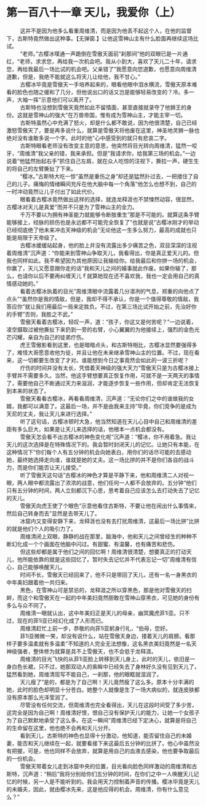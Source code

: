 <h1>第一百八十一章 天儿，我爱你（上）</h1>
<div id="content">&nbsp&nbsp&nbsp&nbsp&nbsp&nbsp&nbsp&nbsp
 这并不是因为他多么看重周维清，而是因为他丢不起这个人，在他的监督下，古斯特竟然做出这种事。【无弹窗.】让他这雪神山主有什么脸面再继续这场比试。
 <br/>&nbsp&nbsp&nbsp&nbsp&nbsp&nbsp&nbsp&nbsp
 “老师。”古樱冰噗通一声跪倒在雪傲天面前”刹那间”他的双眼已是一片通红，“老师，求求您，再给我一次机会吧。我从小到大，喜欢了天儿二十年，请求您，再给我最后一场比试的机会吧。父亲错了”我愿意向您道歉，也愿意向周维清道歉，但是，我绝不能就这么将天儿让给他，我不甘心。”
 <br/>&nbsp&nbsp&nbsp&nbsp&nbsp&nbsp&nbsp&nbsp
 古樱冰毕竟是雪傲天一手培养起来的，眼看他眼中泪水横流，雪傲天原本难看的脸色也随之缓和了几分，但他说出口的话又岂是能够轻易改变的？冷。多一声，大袖一挥”示意他们可以离开了。
 <br/>&nbsp&nbsp&nbsp&nbsp&nbsp&nbsp&nbsp&nbsp
 古斯特也没想到雪傲天竟然如此不留情面，甚至直接就录夺了他狮王的身份。这就是雪神山的强大”在万兽帝国，惟有成为雪神山主，才能主宰一切。
 <br/>&nbsp&nbsp&nbsp&nbsp&nbsp&nbsp&nbsp&nbsp
 古斯特虽然心中充满了怒火，却是什么都不敢说，因为他很清楚，自己已经激怒雪傲天了，要是再多说什么，就算是雪傲天将他废在这里，神圣地灵狮一脉也绝对没有谁敢多说一个字。此时的他”心中感受到的就只有悲哀二字。
 <br/>&nbsp&nbsp&nbsp&nbsp&nbsp&nbsp&nbsp&nbsp
 古斯特眼看老师没有改变主意的意思，他突然将目光转向周维清，猛然一咬牙，“周维清”我父亲的错，我来承担。但是”我请求你，给我第三场的机会。”一边说着”他猛然抬起右手”抓住自己左肩，就在众人吃惊的注视下，撕拉一声，硬生生的将自己的左臂撕扯了下来。
 <br/>&nbsp&nbsp&nbsp&nbsp&nbsp&nbsp&nbsp&nbsp
 “樱冰。”古斯特大吃一惊”虽然是重伤之身”却还是猛然扑过去，一把搂住了自己的儿子。痛悔的情绪瞬间充斥在他大脑中每一个角落”他怎么也想不到，自己的一时冲动竟然让儿子付出了如此代价。
 <br/>&nbsp&nbsp&nbsp&nbsp&nbsp&nbsp&nbsp&nbsp
 眼看着古樱冰竟然做出这样的选择，就连龙释涯也不禁悚然动容，很显然，古樱冰对天儿是真爱”而并不只是为了雪神山主的全力。
 <br/>&nbsp&nbsp&nbsp&nbsp&nbsp&nbsp&nbsp&nbsp
 千万不要以为拥有神圣能力就能够令断肢重生”那是不可能的。就算这条手臂能够接上，经脉的损伤也是永远都不可能完全恢复了”也就是说”古樱冰刚才的举动已经彻底绝了他未来冲击天神级的机会”无论他这一生多么努力，最高的成就也只能是局限于天帝级了。
 <br/>&nbsp&nbsp&nbsp&nbsp&nbsp&nbsp&nbsp&nbsp
 古樱冰缓缓站起身，他的脸上并没有流露出多少痛苦之色，双目深深的注视着周维清”沉声道：“你能来到雪神山争取天儿，我看得出，你是真正爱天儿的。但我也同样如此。我不希望因为其他原因让我输给你。给我最后和你拼一场的机会，你赢了，天儿又愿意跟你走的话”我和天儿之间的婚事就此作废。如果你输了，那么，也请你以后不要再纠缠天儿ｆ就算她现在还不喜欢我，我也一定会用自己的真情感动她的。”
 <br/>&nbsp&nbsp&nbsp&nbsp&nbsp&nbsp&nbsp&nbsp
 看着古樱冰执着的目光”周维清眼中流露着几分凛冽的气息，郑重的向他点了点头”“虽然你是我的情敌，但是，我却不得不承认，你是一个值得尊敬的情敌，我答应你”就让我们用最后一局来定胜负。不过，在第三场比试开始之前，先治好你的手臂”否则，我胜之不武。”
 <br/>&nbsp&nbsp&nbsp&nbsp&nbsp&nbsp&nbsp&nbsp
 雪傲天看着古樱冰，轻叹一声，道：“孩子，你这又是何苦呢？”一边说着，凌空摄取过被他撕扯下来扔到一旁的右臂，小心翼翼的为他接续上，强烈的金色光芒闪耀，亲自为自己的徒弟疗伤。
 <br/>&nbsp&nbsp&nbsp&nbsp&nbsp&nbsp&nbsp&nbsp
 虎王雪傲影看到这里，也是暗暗点头，和古斯特相比，古樱冰显然要强得多了，难怪大哥愿意收他为徒，并且让他在未来继承雪神山主的位置。不过，现在看来，这一切都要生改变了才对。谁能想到今日之事竟然会如此的一波三折呢？
 <br/>&nbsp&nbsp&nbsp&nbsp&nbsp&nbsp&nbsp&nbsp
 疗伤的时间并没有太长，凭借着天神级的强大天力”雪傲天只是为古樱冰接上手臂并不需要多久。当然，他这手臂想要真正恢复作用，可就不是一天两天的事情了，需要他自己不断通过天力来滋润，才能逐步恢复一些作用，但却肯定无法恢复到本来的状态了。
 <br/>&nbsp&nbsp&nbsp&nbsp&nbsp&nbsp&nbsp&nbsp
 雪傲天看看古樱冰，再看看周维清，沉声道：“无论你们之中的谁做我的女婿，我都可以满意了。这最后一场，并不是由我来主持”毕竟，你们竞争的是成为天尼的丈夫，我让天儿来进行选择。”
 <br/>&nbsp&nbsp&nbsp&nbsp&nbsp&nbsp&nbsp&nbsp
 听了这句话，古樱冰顿时大急，他当然知道在天儿心目中自己和周维清的差距有多么巨大，如果是让天儿来选择的话，他根本一点机会都没有。
 <br/>&nbsp&nbsp&nbsp&nbsp&nbsp&nbsp&nbsp&nbsp
 雪傲天怎会看不出古樱冰的神色变化呢”沉声道：“樱冰，你不用着急。我让天儿的这次选择是在特殊情况下的。我会暂时封闭天儿的记忆。让她只有本能，在这种情况下”你们每个人有五分钟的机会向她表白，用你们的话尽可能的去感动她，最终她选择走向谁，谁就是她的丈夫。这一场比拼的并不是你们各自的战斗力，而是你们能否让天儿接受。”
 <br/>&nbsp&nbsp&nbsp&nbsp&nbsp&nbsp&nbsp&nbsp
 听了雪傲天这句话”古樱冰的神色才算是平静下来，他和周维清二人对视一眼，两人眼中都流露出了浓浓的战意，他们任何一人都不会放弃的。五分钟”他们只有五分钟的时间，两人立刻都沉下心思，思考着自己应该怎么去打动失去了记忆的天儿。
 <br/>&nbsp&nbsp&nbsp&nbsp&nbsp&nbsp&nbsp&nbsp
 雪傲天向虎王使了个眼色”示意他看住古斯特，不要让他在闹出什么事情来，然后自己转身而去”显然是去带天儿了。
 <br/>&nbsp&nbsp&nbsp&nbsp&nbsp&nbsp&nbsp&nbsp
 冰窟内又变得安静下来，龙释涯也没有去打扰周维清，这最后一场比拼”比拼的就是他们个人的吸引力了。
 <br/>&nbsp&nbsp&nbsp&nbsp&nbsp&nbsp&nbsp&nbsp
 周维清闭上双眼，静静的战在那里，脑海中，他和天儿之间曾经生的种种不断幻化成一个个画面在他脑中闪过。有甜蜜、有温馨，也有痛苦和悲伤。
 <br/>&nbsp&nbsp&nbsp&nbsp&nbsp&nbsp&nbsp&nbsp
 但这些却都是属于他们之间的回忆啊！周维清很清楚，想要真正的打动天儿，他所能依靠的就是这些回忆了。暂时失去记忆并不代表忘记一切”周维清有信心，自己能够唤醒天儿。
 <br/>&nbsp&nbsp&nbsp&nbsp&nbsp&nbsp&nbsp&nbsp
 时间不长，雪傲天已经回来了，他不只是带回了天儿，还有一名一身黑衣的中年美妇跟着他一共归来。
 <br/>&nbsp&nbsp&nbsp&nbsp&nbsp&nbsp&nbsp&nbsp
 黑色，在雪神山可是禁忌的，龙释涯之所以穿黑色，那是他对雪傲天的扫衅，而这个和雪傲天在一起的中年美妇竟然胆敢在雪神山穿黑衣，可见她的身份有多么与众不同了。
 <br/>&nbsp&nbsp&nbsp&nbsp&nbsp&nbsp&nbsp&nbsp
 周维清一眼就认出，这中年美妇正是天儿的母亲，幽冥魔虎菲1ì亚。只不过，现在的菲1ì亚已经幻化成了人形而已。
 <br/>&nbsp&nbsp&nbsp&nbsp&nbsp&nbsp&nbsp&nbsp
 周维清赶忙上前一步，恭敬的向菲1ì亚躬身行礼，“伯母，您好。
 <br/>&nbsp&nbsp&nbsp&nbsp&nbsp&nbsp&nbsp&nbsp
 菲1ì亚微微一笑，却没有说什么，站在雪傲天身边，搂着天儿的肩膀。看那样子要多温柔就有多温柔”不知道的人完全无法想像，这名黑衣美妇竟然是一名天神级强者，整体修为就算是具不上雪傲天，也不会低于龙释涯。
 <br/>&nbsp&nbsp&nbsp&nbsp&nbsp&nbsp&nbsp&nbsp
 周维清的目光飞快的从菲1ì亚脸上转移到天儿身上，此时的天儿，依旧是一身白色长裙，只不过，她那双动人的紫眸中已经失去了身林好久没有见到天儿了，猛然看到她，周维清现写不能自己，一刹那，他的眼眶就湿润了。
 <br/>&nbsp&nbsp&nbsp&nbsp&nbsp&nbsp&nbsp&nbsp
 天儿瘦了”是的，都是为了自己啊！天儿竟然瘦了这么多。原本十分丰满的她，此时的脸色却明显十分苍白。她整个人就像是生了一场大病似的，就连皮肤都没有原本那么光泽莹润了。
 <br/>&nbsp&nbsp&nbsp&nbsp&nbsp&nbsp&nbsp&nbsp
 尽管没有任何交流，但周维清也完全看得出，天儿在这段时间受了多少苦，这完全是因为自己啊！周维清好恨，恨自己没有保护天儿的能力，让她一个女孩子为了自己默默地承受了这么多。在这一瞬间”周维清已经下定决心，就算是将自己的生命留在这里，他也绝不会再和天儿分开。
 <br/>&nbsp&nbsp&nbsp&nbsp&nbsp&nbsp&nbsp&nbsp
 看到天儿，古斯特的神色也显得十分激动，他知道，能否留住自己的未婚妻，能否和天儿继续在一起，就要看接下来这最后五分钟的比拼了。他心中虽然没有把握，可是，他也同样不会放弃，就算是用自己的血液去感染，他也要争取最后的一份机会。
 <br/>&nbsp&nbsp&nbsp&nbsp&nbsp&nbsp&nbsp&nbsp
 雪傲天带着女儿走到冰窟中央的位置，目光看向脸色同样激动的周维清和古斯特，沉声道：“稍后”我将分别给你们五分钟的时间，在你们之中一人唤醒天儿记忆的时候，另一人是不能听到的。我会用天力控制着声音的传播。樱冰毕竟是天儿的未婚夫，因此，就由樱冰先来，这是他应得的机会。周维清，你有什么意见么？”
 <br/>&nbsp&nbsp&nbsp&nbsp&nbsp&nbsp&nbsp&nbsp
 <br/>&nbsp&nbsp&nbsp&nbsp&nbsp&nbsp&nbsp&nbsp
</div>
